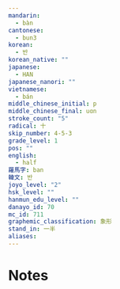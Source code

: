 ```yaml
---
mandarin:
  - bàn
cantonese:
  - bun3
korean:
  - 반
korean_native: ""
japanese:
  - HAN
japanese_nanori: ""
vietnamese:
  - bán
middle_chinese_initial: p
middle_chinese_final: uɑn
stroke_count: "5"
radical: 十
skip_number: 4-5-3
grade_level: 1
pos: ""
english:
  - half
羅馬字: ban
韓文: 반
joyo_level: "2"
hsk_level: ""
hanmun_edu_level: ""
danayo_id: 70
mc_id: 711
graphemic_classification: 象形
stand_in: 一半
aliases:
---
```


# Notes
